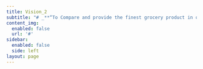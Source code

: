 ```yaml
---
title: Vision_2
subtitle: "# _**“To Compare and provide the finest grocery product in online, within the budget.”**_\r\n\nThe Main vision of the company is to make shopping simple and compact without any hassle moreover make the customer satisfied and give them a unique shopping experience. In a busy life, people can’t find time to go to the market to buy grocery products, so we provide  customer to shop grocery product in their own comfort zone. Customer can place the order anytime by searching for the particular product in the website it will compare the same product at a different store in nearby location and also in different online grocery website and detailed review list is provided to the customer so that the customer can shop the desired product within their budget. \n\nMarketing and adverting strategies are to be implemented in the company so that the company can reach the mark worldwide. Make sure that the product is delivered to the customer in a superior manner. customer satisfaction is the primary priority of the company and ensure that the item is fresh before packing. In a short period, the business should come out as a customer reliable company. \r\n\nComparing and Providing the best product at the best price and best quality."
content_img:
  enabled: false
  url: '#'
sidebar:
  enabled: false
  side: left
layout: page
---
```


